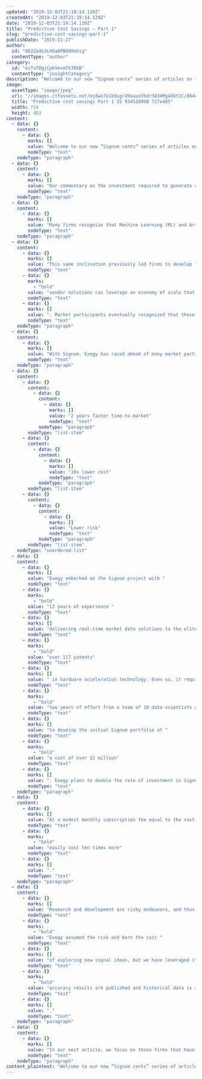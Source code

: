 ```yaml
---
updated: "2019-12-03T21:19:14.120Z"
createdAt: "2019-12-03T21:19:14.120Z"
date: "2019-12-03T21:19:14.120Z"
title: "Predictive Cost Savings – Part 1"
slug: "predictive-cost-savings-part-1"
publishDate: "2019-11-27"
author:
  id: "6D2Za4SzLHOaAPBO9XmVig"
  contentType: "author"
category:
  id: "ezTuTOgjCpkVexm7VJRkB"
  contentType: "insightCategory"
description: "Welcome to our new “Signum cents” series of articles on the economics of developing and maintaining trading signals (a.k.a. alternative data and real-time analytics)."
image:
  assetType: "image/jpeg"
  url: "//images.ctfassets.net/mj8wo7kib9ug/49oauoYbdr3A3dMg4XkY1C/804446944b5b02fb5bf61d69917b3d25/Predictive_cost_savings___Part_1_IS_934520998_727x485.jpg"
  title: "Predictive cost savings Part 1 IS 934520998 727x485"
  width: 724
  height: 483
content:
  - data: {}
    content:
      - data: {}
        marks: []
        value: "Welcome to our new “Signum cents” series of articles on the economics of developing and maintaining trading signals (a.k.a. alternative data and real-time analytics). Throughout this series, we will focus on the most cost-effective ways for trading firms to harness the power of artificial intelligence (AI) and machine learning (ML) to improve their trading results. Specifically, we opine on what firms should build versus what they should buy."
        nodeType: "text"
    nodeType: "paragraph"
  - data: {}
    content:
      - data: {}
        marks: []
        value: "Our commentary on the investment required to generate actionable signals using this technology is based on our experience building Signum – both our internal investments, as well as those of our Tier 1 clients engaged in these activities. While there is wide variance in the level of adoption of real-time trading signals and machine learning technology among our clients, they generally fall into two categories – those considering internal development of similar signals and those maintaining similar signals that were internally developed. Beginning with the former, we quantify the significant benefits of the Signals-as-a-Service solution delivered by Signum. We are pleased to say that many of our clients have recognized these benefits are incorporating our signals into the trading strategies and execution algorithms."
        nodeType: "text"
    nodeType: "paragraph"
  - data: {}
    content:
      - data: {}
        marks: []
        value: "Many firms recognize that Machine Learning (ML) and Artificial Intelligence (AI) technology currently represent an opportunity to optimize their trading results and differentiate their offerings to clients. They also recognize that this technology will rapidly become table stakes in electronic trading, just like direct data feeds, co-located data center space, and wireless network links between data centers. The first inclination of these firms is to develop internal ML-AI technology expertise, then build and maintain an internal portfolio of signals."
        nodeType: "text"
    nodeType: "paragraph"
  - data: {}
    content:
      - data: {}
        marks: []
        value: "This same inclination previously led firms to develop feed handlers, data caching engines, data distribution fabrics, wireless networks, etc. At various stages of the electronic market evolution, specialist vendors offered equivalent products and services that delivered better capabilities at dramatically lower costs. Quite simply, "
        nodeType: "text"
      - data: {}
        marks:
          - "bold"
        value: "vendor solutions can leverage an economy of scale that internal solutions never achieve"
        nodeType: "text"
      - data: {}
        marks: []
        value: ". Market participants eventually recognized that these necessary components of their electronic trading infrastructure were neither competitive differentiators nor core competencies of their firms. These firms pivoted to developing strong partnerships with best-of-breed vendors and focusing their internal efforts on their principal and client execution businesses."
        nodeType: "text"
    nodeType: "paragraph"
  - data: {}
    content:
      - data: {}
        marks: []
        value: "With Signum, Exegy has raced ahead of many market participants in developing real-time trading signals. Exegy has crafted the Signum portfolio to offer compelling value that precludes internal development of equivalent signals:"
        nodeType: "text"
    nodeType: "paragraph"
  - data: {}
    content:
      - data: {}
        content:
          - data: {}
            content:
              - data: {}
                marks: []
                value: "2 years faster time-to-market"
                nodeType: "text"
            nodeType: "paragraph"
        nodeType: "list-item"
      - data: {}
        content:
          - data: {}
            content:
              - data: {}
                marks: []
                value: "10x lower cost"
                nodeType: "text"
            nodeType: "paragraph"
        nodeType: "list-item"
      - data: {}
        content:
          - data: {}
            content:
              - data: {}
                marks: []
                value: "Lower risk"
                nodeType: "text"
            nodeType: "paragraph"
        nodeType: "list-item"
    nodeType: "unordered-list"
  - data: {}
    content:
      - data: {}
        marks: []
        value: "Exegy embarked on the Signum project with "
        nodeType: "text"
      - data: {}
        marks:
          - "bold"
        value: "12 years of experience "
        nodeType: "text"
      - data: {}
        marks: []
        value: "delivering real-time market data solutions to the elite buy- and sell-side institutions in global markets, as well as decades of experience and "
        nodeType: "text"
      - data: {}
        marks:
          - "bold"
        value: "over 117 patents"
        nodeType: "text"
      - data: {}
        marks: []
        value: " in hardware acceleration technology. Even so, it required "
        nodeType: "text"
      - data: {}
        marks:
          - "bold"
        value: "two years of effort from a team of 10 data scientists and engineers "
        nodeType: "text"
      - data: {}
        marks: []
        value: "to develop the initial Signum portfolio at "
        nodeType: "text"
      - data: {}
        marks:
          - "bold"
        value: "a cost of over $2 million"
        nodeType: "text"
      - data: {}
        marks: []
        value: ". Exegy plans to double the rate of investment in Signum in 2020. While some firms may be better positioned to begin a similar effort, Signum still represents a dramatically faster path to market."
        nodeType: "text"
    nodeType: "paragraph"
  - data: {}
    content:
      - data: {}
        marks: []
        value: "At a modest monthly subscription fee equal to the cost of a single senior engineer or data scientist, Signum represents a compelling value. Hiring a team of ten data scientists and engineers to build, analyze, and maintain a similar portfolio of signals will "
        nodeType: "text"
      - data: {}
        marks:
          - "bold"
        value: "easily cost ten times more"
        nodeType: "text"
      - data: {}
        marks: []
        value: "."
        nodeType: "text"
    nodeType: "paragraph"
  - data: {}
    content:
      - data: {}
        marks: []
        value: "Research and development are risky endeavors, and thus expensive. New signal ideas may not be viable, machine learning models may fail to generate the necessary accuracy, and development times (and costs) for new technology are notoriously difficult to predict. Not only has "
        nodeType: "text"
      - data: {}
        marks:
          - "bold"
        value: "Exegy assumed the risk and born the cost "
        nodeType: "text"
      - data: {}
        marks: []
        value: "of exploring new signal ideas, but we have leveraged its unique access to leaders in the capital markets to confirm the viability of each signal in the portfolio. For each signal in the Signum portfolio, "
        nodeType: "text"
      - data: {}
        marks:
          - "bold"
        value: "accuracy results are published and historical data is available"
        nodeType: "text"
      - data: {}
        marks: []
        value: "."
        nodeType: "text"
    nodeType: "paragraph"
  - data: {}
    content:
      - data: {}
        marks: []
        value: "In our next article, we focus on those firms that have existing investments similar signal development efforts. Is there a reason why a vendor solution like Signum makes sense for them?"
        nodeType: "text"
    nodeType: "paragraph"
content_plaintext: "Welcome to our new “Signum cents” series of articles on the economics of developing and maintaining trading signals (a.k.a. alternative data and real-time analytics). Throughout this series, we will focus on the most cost-effective ways for trading firms to harness the power of artificial intelligence (AI) and machine learning (ML) to improve their trading results. Specifically, we opine on what firms should build versus what they should buy. Our commentary on the investment required to generate actionable signals using this technology is based on our experience building Signum – both our internal investments, as well as those of our Tier 1 clients engaged in these activities. While there is wide variance in the level of adoption of real-time trading signals and machine learning technology among our clients, they generally fall into two categories – those considering internal development of similar signals and those maintaining similar signals that were internally developed. Beginning with the former, we quantify the significant benefits of the Signals-as-a-Service solution delivered by Signum. We are pleased to say that many of our clients have recognized these benefits are incorporating our signals into the trading strategies and execution algorithms. Many firms recognize that Machine Learning (ML) and Artificial Intelligence (AI) technology currently represent an opportunity to optimize their trading results and differentiate their offerings to clients. They also recognize that this technology will rapidly become table stakes in electronic trading, just like direct data feeds, co-located data center space, and wireless network links between data centers. The first inclination of these firms is to develop internal ML-AI technology expertise, then build and maintain an internal portfolio of signals. This same inclination previously led firms to develop feed handlers, data caching engines, data distribution fabrics, wireless networks, etc. At various stages of the electronic market evolution, specialist vendors offered equivalent products and services that delivered better capabilities at dramatically lower costs. Quite simply, vendor solutions can leverage an economy of scale that internal solutions never achieve. Market participants eventually recognized that these necessary components of their electronic trading infrastructure were neither competitive differentiators nor core competencies of their firms. These firms pivoted to developing strong partnerships with best-of-breed vendors and focusing their internal efforts on their principal and client execution businesses. With Signum, Exegy has raced ahead of many market participants in developing real-time trading signals. Exegy has crafted the Signum portfolio to offer compelling value that precludes internal development of equivalent signals: 2 years faster time-to-market 10x lower cost Lower risk Exegy embarked on the Signum project with 12 years of experience delivering real-time market data solutions to the elite buy- and sell-side institutions in global markets, as well as decades of experience and over 117 patents in hardware acceleration technology. Even so, it required two years of effort from a team of 10 data scientists and engineers to develop the initial Signum portfolio at a cost of over $2 million. Exegy plans to double the rate of investment in Signum in 2020. While some firms may be better positioned to begin a similar effort, Signum still represents a dramatically faster path to market. At a modest monthly subscription fee equal to the cost of a single senior engineer or data scientist, Signum represents a compelling value. Hiring a team of ten data scientists and engineers to build, analyze, and maintain a similar portfolio of signals will easily cost ten times more. Research and development are risky endeavors, and thus expensive. New signal ideas may not be viable, machine learning models may fail to generate the necessary accuracy, and development times (and costs) for new technology are notoriously difficult to predict. Not only has Exegy assumed the risk and born the cost of exploring new signal ideas, but we have leveraged its unique access to leaders in the capital markets to confirm the viability of each signal in the portfolio. For each signal in the Signum portfolio, accuracy results are published and historical data is available. In our next article, we focus on those firms that have existing investments similar signal development efforts. Is there a reason why a vendor solution like Signum makes sense for them?"
---
```

